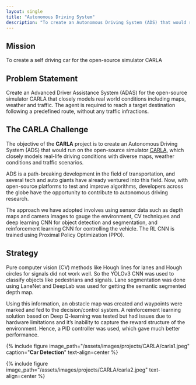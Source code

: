 ```yaml
---
layout: single
title: "Autonomous Driving System"
description: "To create an Autonomous Driving System (ADS) that would run on the open-source simulator CARLA"
---
```


## Mission
To create a self driving car for the open-source simulator CARLA

## Problem Statement
Create an Advanced Driver Assistance System (ADAS) for the open-source simulator CARLA that closely models real world conditions including maps, weather and traffic. The agent is required to reach a target destination following a predefined route, without any traffic infractions.

## The CARLA Challenge
The objective of the __CARLA__ project is to create an Autonomous Driving System (ADS) that would run on the open-source simulator [CARLA](https://carlachallenge.org/), which closely models real-life driving conditions with diverse maps, weather conditions and traffic scenarios. 

ADS is a path-breaking development in the field of transportation, and several tech and auto giants have already ventured into this field. Now, with open-source platforms to test and improve algorithms, developers across the globe have the opportunity to contribute to autonomous driving research.

The approach we have adopted involves using sensor data such as depth maps and camera images to gauge the environment, CV techniques and deep learning CNN for object detection and segmentation, and reinforcement learning CNN for controlling the vehicle. The RL CNN is trained using Proximal Policy Optimization (PPO).

## Strategy 
Pure computer vision (CV) methods like Hough lines for lanes and Hough circles for signals did not work well. So the YOLOv3 CNN was used to classify objects like pedestrians and signals. Lane segmentation was done using LaneNet and DeepLab was used for getting the semantic segmented depth map.

Using this information, an obstacle map was created and waypoints were marked and fed to the decision/control system. A reinforcement learning solution based on Deep Q-learning was tested but had issues due to hardware limitations and it’s inability to capture the reward structure of the environment. Hence, a PID controller was used, which gave much better performance. 


{% include figure image_path="/assets/images/projects/CARLA/carla1.jpeg" caption="**Car Detection**" text-align=center %}

{% include figure image_path="/assets/images/projects/CARLA/carla2.jpeg" text-align=center %}